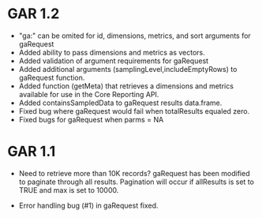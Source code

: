 # GAR 1.2

* "ga:" can be omited for id, dimensions, metrics, and sort arguments for gaRequest
* Added ability to pass dimensions and metrics as vectors.
* Added validation of argument requirements for gaRequest
* Added additional arguments (samplingLevel,includeEmptyRows) to gaRequest function.
* Added function (getMeta) that retrieves a dimensions and metrics available for use in the Core Reporting API.
* Added containsSampledData to gaRequest results data.frame.
* Fixed bug where gaRequest would fail when totalResults equaled zero.
* Fixed bugs for gaRequest when parms = NA

# GAR 1.1

*  Need to retrieve more than 10K records? gaRequest has been modified to paginate through all results. Pagination will occur if allResults is set to TRUE and max is set to 10000.

* Error handling bug (#1) in gaRequest fixed.
